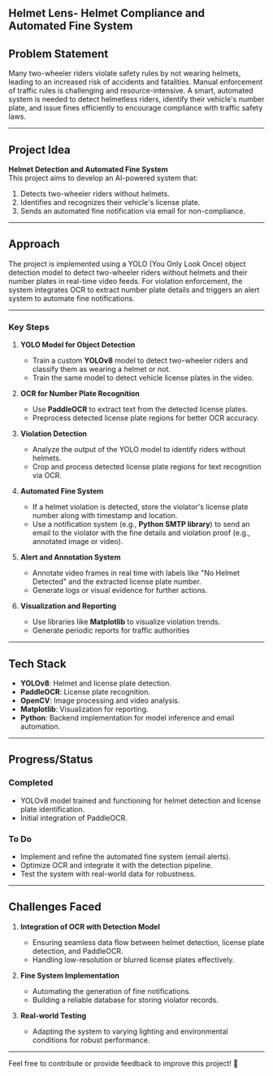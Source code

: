 ## Helmet Lens- Helmet Compliance and Automated Fine System

## **Problem Statement**  
Many two-wheeler riders violate safety rules by not wearing helmets, leading to an increased risk of accidents and fatalities. Manual enforcement of traffic rules is challenging and resource-intensive. A smart, automated system is needed to detect helmetless riders, identify their vehicle's number plate, and issue fines efficiently to encourage compliance with traffic safety laws.

---

## **Project Idea**  
**Helmet Detection and Automated Fine System**  
This project aims to develop an AI-powered system that:  
1. Detects two-wheeler riders without helmets.  
2. Identifies and recognizes their vehicle's license plate.  
3. Sends an automated fine notification via email for non-compliance.  

---

## **Approach**  

The project is implemented using a YOLO (You Only Look Once) object detection model to detect two-wheeler riders without helmets and their number plates in real-time video feeds. For violation enforcement, the system integrates OCR to extract number plate details and triggers an alert system to automate fine notifications.  

---

### **Key Steps**  

1. **YOLO Model for Object Detection**  
   - Train a custom **YOLOv8** model to detect two-wheeler riders and classify them as wearing a helmet or not.  
   - Train the same model to detect vehicle license plates in the video.  

2. **OCR for Number Plate Recognition**  
   - Use **PaddleOCR** to extract text from the detected license plates.  
   - Preprocess detected license plate regions for better OCR accuracy.  

3. **Violation Detection**  
   - Analyze the output of the YOLO model to identify riders without helmets.  
   - Crop and process detected license plate regions for text recognition via OCR.  

4. **Automated Fine System**  
   - If a helmet violation is detected, store the violator's license plate number along with timestamp and location.  
   - Use a notification system (e.g., **Python SMTP library**) to send an email to the violator with the fine details and violation proof (e.g., annotated image or video).  

5. **Alert and Annotation System**  
   - Annotate video frames in real time with labels like "No Helmet Detected" and the extracted license plate number.  
   - Generate logs or visual evidence for further actions.  

6. **Visualization and Reporting**  
   - Use libraries like **Matplotlib** to visualize violation trends.  
   - Generate periodic reports for traffic authorities

---

## **Tech Stack**  
- **YOLOv8**: Helmet and license plate detection.  
- **PaddleOCR**: License plate recognition.  
- **OpenCV**: Image processing and video analysis.  
- **Matplotlib**: Visualization for reporting.  
- **Python**: Backend implementation for model inference and email automation.  

---

## **Progress/Status**  

### **Completed**  
- YOLOv8 model trained and functioning for helmet detection and license plate identification.  
- Initial integration of PaddleOCR.  

### **To Do**  
- Implement and refine the automated fine system (email alerts).  
- Optimize OCR and integrate it with the detection pipeline.  
- Test the system with real-world data for robustness.

---

## **Challenges Faced**  
1. **Integration of OCR with Detection Model**  
   - Ensuring seamless data flow between helmet detection, license plate detection, and PaddleOCR.  
   - Handling low-resolution or blurred license plates effectively.  

2. **Fine System Implementation**  
   - Automating the generation of fine notifications.  
   - Building a reliable database for storing violator records.  

3. **Real-world Testing**  
   - Adapting the system to varying lighting and environmental conditions for robust performance.  

---

Feel free to contribute or provide feedback to improve this project! 🚀  
